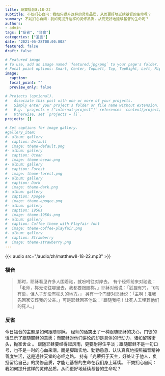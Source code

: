 ```yaml
---
title: 马窦福音8:18-22
subtitle: 不妨扪心自问：我如何提升这样的灵修品质，从而更好地延续基督的生命呢？
summary: 不妨扪心自问：我如何提升这样的灵修品质，从而更好地延续基督的生命呢？
authors:
- admin
tags: ["反省", "马窦"]
categories: ["圣言"]
date: "2021-06-28T00:00:00Z"
featured: false
draft: false

# Featured image
# To use, add an image named `featured.jpg/png` to your page's folder.
# Focal point options: Smart, Center, TopLeft, Top, TopRight, Left, Right, BottomLeft, Bottom, BottomRight
image:
  caption:
  focal_point: ""
  preview_only: false

# Projects (optional).
#   Associate this post with one or more of your projects.
#   Simply enter your project's folder or file name without extension.
#   E.g. `projects = ["internal-project"]` references `content/project/deep-learning/index.md`.
#   Otherwise, set `projects = []`.
projects: []

# Set captions for image gallery.
#gallery_item:
#- album: gallery
#  caption: Default
#  image: theme-default.png
#- album: gallery
#  caption: Ocean
#  image: theme-ocean.png
#- album: gallery
#  caption: Forest
#  image: theme-forest.png
#- album: gallery
#  caption: Dark
#  image: theme-dark.png
#- album: gallery
#  caption: Apogee
#  image: theme-apogee.png
#- album: gallery
#  caption: 1950s
#  image: theme-1950s.png
#- album: gallery
#  caption: Coffee theme with Playfair font
#  image: theme-coffee-playfair.png
#- album: gallery
#  caption: Strawberry
#  image: theme-strawberry.png
---
```


{{< audio src="/audio/zh/matthew8-18-22.mp3" >}}

### 福音
> 那时，耶稣看见许多人围着祂，就吩咐往对岸去。 有个经师前来对祂说：「老师，祢无论往哪里去，我都要跟随祢。」耶稣对他说：「狐狸有穴，飞鸟有巢，但人子却没有枕头的地方。」 另有一个门徒对耶稣说：「主啊！准我先回家安葬我的父亲。」可是耶稣回答他说：「跟随我吧！让死人去埋葬他们的死人。」

### 反省
今日福音的主题是如何跟随耶稣。 经师的话突出了一种跟随耶稣的决心，门徒的话显示了跟随耶稣的意愿；而耶稣对他们讲论的却是具体的行动力，诸如留宿街头，抛家舍业 。 跟随耶稣要经得起风雨，更要耐得住平淡；跟随耶稣不是一句口号，也不是一时的心血来潮，而是脚踏实地、勤勤恳恳、认认真真地按照福音精神善度生活，这是通往天堂的必经之路。 持有「光荣归于天主，好处让于他人，负担留给自己」的灵修品质，才能让基督的生命在我们身上延续。 不妨扪心自问：我如何提升这样的灵修品质，从而更好地延续基督的生命呢？
